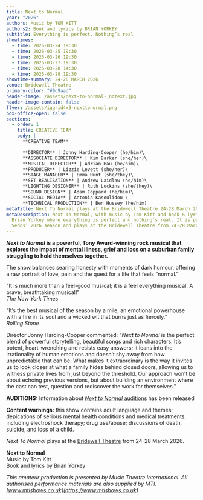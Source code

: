 ```yaml
---
title: Next to Normal
year: "2026"
authors: Music by TOM KITT
authors2: Book and lyrics by BRIAN YORKEY
subtitle: Everything is perfect. Nothing’s real
showtimes:
  - time: 2026-03-24 19:30
  - time: 2026-03-25 19:30
  - time: 2026-03-26 19:30
  - time: 2026-03-27 19:30
  - time: 2026-03-28 14:30
  - time: 2026-03-28 19:30
showtime-summary: 24-28 MARCH 2026
venue: Bridewell Theatre
primary-color: "#9d9aad"
header-image: /assets/next-to-normal-_notext.jpg
header-image-contain: false
flyer: /assets/iggrid4x5-nexttonormal.png
box-office-open: false
sections:
  - order: 1
    title: CREATIVE TEAM
    body: |-
      **CREATIVE TEAM**

      **DIRECTOR** | Jonny Harding-Cooper (he/him)\
      **ASSOCIATE DIRECTOR** | Kim Barker (she/her)\
      **MUSICAL DIRECTOR** | Adrian Hau (he/him)\
      **PRODUCER** | Lizzie Levett (she/her)\
      **STAGE MANAGER** | Emma Hunt (she/they)\
      **SET REALISATION** | Andrew Laidlaw (he/him)\
      **LIGHTING DESIGNER** | Ruth Luckins (she/they)\
      **SOUND DESIGN** | Adam Coppard (he/him)\
      **SOCIAL MEDIA** | Antonia Kasoulidou \
      **TECHNICAL PRODUCTION** | Ben Hussey (he/him)
metaTitle: Next To Normal plays at the Bridewell Theatre 24-28 March 2026
metaDescription: Next To Normal, with music by Tom Kitt and book & lyrics by
  Brian Yorkey where everything is perfect and nothing's real. It is part of
  Sedos’ 2026 season and plays at the Bridewell Theatre from 24-28 March 2026
---
```

***Next to Normal* is a powerful, Tony Award-winning rock musical that explores the impact of mental illness, grief and loss on a suburban family struggling to hold themselves together.** 

The show balances searing honesty with moments of dark humour, offering a raw portrait of love, pain and the quest for a life that feels “normal.”

"It is much more than a feel-good musical; it is a feel everything musical. A brave, breathtaking musical!"\
*The New York Times*

“It’s the best musical of the season by a mile, an emotional powerhouse with a fire in its soul and a wicked wit that burns just as fiercely.”\
*Rolling Stone*

Director Jonny Harding-Cooper commented: "*Next to Normal* is the perfect blend of powerful storytelling, beautiful songs and rich characters. It’s potent, heart-wrenching and resists easy answers; it leans into the irrationality of human emotions and doesn’t shy away from how unpredictable that can be. What makes it extraordinary is the way it invites us to look closer at what a family hides behind closed doors, allowing us to witness private lives from just beyond the threshold. Our approach won’t be about echoing previous versions, but about building an environment where the cast can test, question and rediscover the work for themselves."

**AUDITIONS:** Information about [*Next to Normal* auditions](https://www.sedos.co.uk/events/next-to-normal-auditions) has been released

**Content warnings:** this show contains adult language and themes; depications of serious mental health conditions and medical treatments, including electroshock therapy; drug use/abuse; discussions of death, suicide, and loss of a child.

*Next To Normal* plays at the [Bridewell Theatre](https://www.sedos.co.uk/venues/bridewell) from 24-28 March 2026.

**Next to Normal**\
Music by Tom Kitt\
Book and lyrics by Brian Yorkey

*This amateur production is presented by Music Theatre International. All authorised performance materials are also supplied by MTI. [www.mtishows.co.uk](https://www.mtishows.co.uk)*
